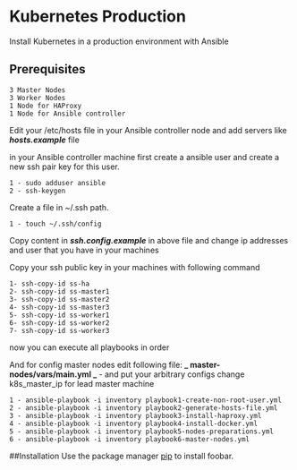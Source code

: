 # Kubernetes Production

Install Kubernetes in a production environment with Ansible 


## Prerequisites 
```
3 Master Nodes
3 Worker Nodes
1 Node for HAProxy
1 Node for Ansible controller 
```
Edit your /etc/hosts file in your Ansible controller node and add servers like **_hosts.example_** file

in your Ansible controller machine first create a ansible user
and create a new ssh pair key for this user.
```
1 - sudo adduser ansible
2 - ssh-keygen
```

Create a file in ~/.ssh path.
```
1 - touch ~/.ssh/config
```
Copy content in **_ssh.config.example_** in above file and change ip addresses and user that you have in your machines

Copy your ssh public key in your machines with following command
```
1- ssh-copy-id ss-ha
2- ssh-copy-id ss-master1
3- ssh-copy-id ss-master2
4- ssh-copy-id ss-master3
5- ssh-copy-id ss-worker1
6- ssh-copy-id ss-worker2
7- ssh-copy-id ss-worker3
```

now you can execute all playbooks in order

And for config master nodes edit following file:
**_ master-nodes/vars/main.yml _** - and put your arbitrary configs
change k8s_master_ip for lead master machine

```
1 - ansible-playbook -i inventory playbook1-create-non-root-user.yml
2 - ansible-playbook -i inventory playbook2-generate-hosts-file.yml
3 - ansible-playbook -i inventory playbook3-install-haproxy.yml
4 - ansible-playbook -i inventory playbook4-install-docker.yml
5 - ansible-playbook -i inventory playbook5-nodes-preparations.yml
6 - ansible-playbook -i inventory playbook6-master-nodes.yml
```
 
##Installation
Use the package manager [pip](https://pip.pypa.io/en/stable/) to install foobar.

